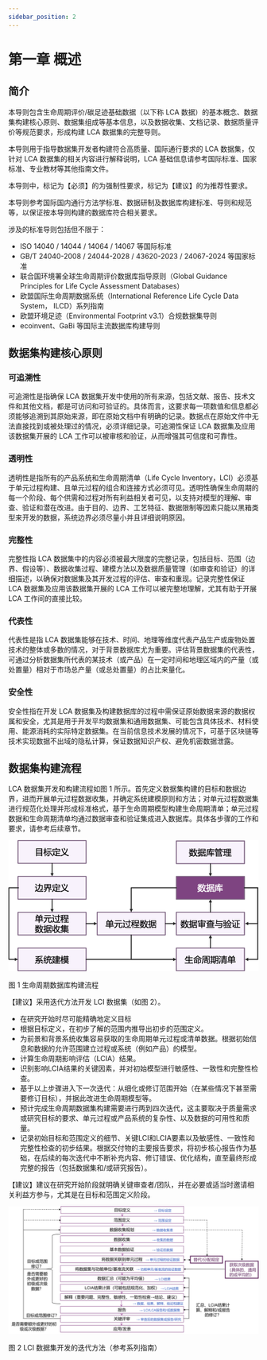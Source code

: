 ```yaml
---
sidebar_position: 2
---
```


# 第一章 概述

## **简介**

本导则包含生命周期评价/碳足迹基础数据（以下称 LCA 数据）的基本概念、数据集构建核心原则、数据集组成等基本信息，以及数据收集、文档记录、数据质量评价等规范要求，形成构建 LCA 数据集的完整导则。

本导则用于指导数据集开发者构建符合高质量、国际通行要求的 LCA 数据集，仅针对 LCA 数据集的相关内容进行解释说明，LCA 基础信息请参考国际标准、国家标准、专业教材等其他指南文件。

本导则中，标记为【必须】的为强制性要求，标记为【建议】的为推荐性要求。

本导则参考国际国内通行方法学标准、数据研制及数据库构建标准、导则和规范等，以保证按本导则构建的数据库符合相关要求。

涉及的标准导则包括但不限于：

- ISO 14040 / 14044 / 14064 / 14067 等国际标准
- GB/T 24040-2008 / 24044-2028 / 43620-2023 / 24067-2024 等国家标准
- 联合国环境署全球生命周期评价数据库指导原则（Global Guidance Principles for Life Cycle Assessment Databases）
- 欧盟国际生命周期数据系统（International Reference Life Cycle Data System， ILCD）系列指南
- 欧盟环境足迹（Environmental Footprint v3.1）合规数据集导则
- ecoinvent、GaBi 等国际主流数据库构建导则

## **数据集构建核心原则**

### **可追溯性**

可追溯性是指确保 LCA 数据集开发中使用的所有来源，包括文献、报告、技术文件和其他文档，都是可访问和可验证的。具体而言，这要求每一项数值和信息都必须能够追溯到其原始来源，即在原始文档中有明确的记录。数据点在原始文件中无法直接找到或被处理过的情况，必须详细记录。可追溯性保证 LCA 数据集及应用该数据集开展的 LCA 工作可以被审核和验证，从而增强其可信度和可靠性。

### **透明性**

透明性是指所有的产品系统和生命周期清单（Life Cycle Inventory，LCI）必须基于单元过程构建、且单元过程的组合和连接方式必须可见。透明性确保生命周期的每一个阶段、每个供需和过程对所有利益相关者可见，以支持对模型的理解、审查、验证和潜在改进。由于目的、边界、工艺特征、数据限制等因素只能以黑箱类型来开发的数据，系统边界必须尽量小并且详细说明原因。

### **完整性**

完整性指 LCA 数据集中的内容必须被最大限度的完整记录，包括目标、范围（边界、假设等）、数据收集过程、建模方法以及数据质量管理（如审查和验证）的详细描述，以确保对数据集及其开发过程的评估、审查和重现。记录完整性保证 LCA 数据集及应用该数据集开展的 LCA 工作可以被完整地理解，尤其有助于开展 LCA 工作间的直接比较。

### **代表性**

代表性是指 LCA 数据集能够在技术、时间、地理等维度代表产品生产或废物处置技术的整体或多数的情况，对于背景数据库尤为重要。评估背景数据集的代表性，可通过分析数据集所代表的某技术（或产品）在一定时间和地理区域内的产量（或处置量）相对于市场总产量（或总处置量）的占比来量化。

### **安全性**

安全性指在开发 LCA 数据集及构建数据库的过程中需保证原始数据来源的数据权属和安全，尤其是用于开发平均数据集和通用数据集、可能包含具体技术、材料使用、能源消耗的实际特定数据集。在当前信息技术发展的情况下，可基于区块链等技术实现数据不出域的隐私计算，保证数据知识产权、避免机密数据泄露。

## **数据集构建流程**

LCA 数据集开发和构建流程如图 1 所示。首先定义数据集构建的目标和数据边界，进而开展单元过程数据收集，并确定系统建模原则和方法；对单元过程数据集进行规范化处理并形成标准格式，基于生命周期模型构建生命周期清单；单元过程数据和生命周期清单均通过数据审查和验证集成进入数据库。具体各步骤的工作和要求，请参考后续章节。

![](img/chapter1-fig1.png)

图 1 生命周期数据库构建流程

【建议】采用迭代方法开发 LCI 数据集（如图 2）。
- 在研究开始时尽可能精确地定义目标
- 根据目标定义，在初步了解的范围内推导出初步的范围定义。
- 为前景和背景系统收集容易获取的生命周期单元过程或清单数据。根据初始信息和数据的允许范围建立过程或系统（例如产品）的模型。
- 计算生命周期影响评估（LCIA）结果。
- 识别影响LCIA结果的关键因素，并对初始模型进行敏感性、一致性和完整性检查。
- 基于以上步骤进入下一次迭代：从细化或修订范围开始（在某些情况下甚至需要修订目标），并据此改进生命周期模型等。
- 预计完成生命周期数据集构建需要进行两到四次迭代，这主要取决于质量需求或研究目标的要求、单元过程或产品系统的复杂性、以及数据的可用性和质量。
- 记录初始目标和范围定义的细节、关键LCI和LCIA要素以及敏感性、一致性和完整性检查的初步结果。根据交付物的主要报告要求，将初步核心报告作为基础，在后续的每次迭代中不断补充内容、修订错误、优化结构，直至最终形成完整的报告（包括数据集和/或研究报告）。

【建议】建议在研究开始阶段就明确关键审查者/团队，并在必要或适当时邀请相关利益方参与，尤其是在目标和范围定义阶段。

![](img/chapter1-fig2.png)

图 2 LCI 数据集开发的迭代方法（参考系列指南）
